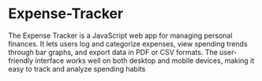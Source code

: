 # Expense-Tracker
 The Expense Tracker is a JavaScript web app for managing personal finances. It lets users log and categorize expenses, view spending trends through bar graphs, and export data in PDF or CSV formats. The user-friendly interface works well on both desktop and mobile devices, making it easy to track and analyze spending habits
